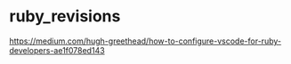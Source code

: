 # ruby_revisions


https://medium.com/hugh-greethead/how-to-configure-vscode-for-ruby-developers-ae1f078ed143

